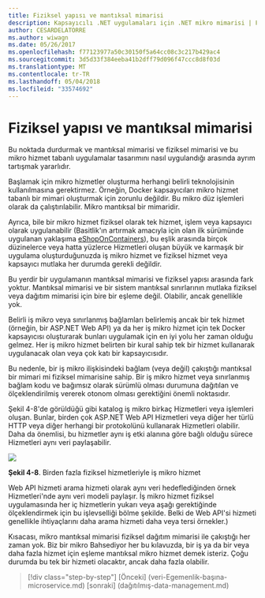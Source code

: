```yaml
---
title: Fiziksel yapısı ve mantıksal mimarisi
description: Kapsayıcılı .NET uygulamaları için .NET mikro mimarisi | Fiziksel yapısı ve mantıksal mimarisi
author: CESARDELATORRE
ms.author: wiwagn
ms.date: 05/26/2017
ms.openlocfilehash: f77123977a50c30150f5a64cc08c3c217b429ac4
ms.sourcegitcommit: 3d5d33f384eeba41b2dff79d096f47ccc8d8f03d
ms.translationtype: MT
ms.contentlocale: tr-TR
ms.lasthandoff: 05/04/2018
ms.locfileid: "33574692"
---
```

# <a name="logical-architecture-versus-physical-architecture"></a>Fiziksel yapısı ve mantıksal mimarisi

Bu noktada durdurmak ve mantıksal mimarisi ve fiziksel mimarisi ve bu mikro hizmet tabanlı uygulamalar tasarımını nasıl uygulandığı arasında ayrım tartışmak yararlıdır.

Başlamak için mikro hizmetler oluşturma herhangi belirli teknolojisinin kullanılmasına gerektirmez. Örneğin, Docker kapsayıcıları mikro hizmet tabanlı bir mimari oluşturmak için zorunlu değildir. Bu mikro düz işlemleri olarak da çalıştırılabilir. Mikro mantıksal bir mimaridir.

Ayrıca, bile bir mikro hizmet fiziksel olarak tek hizmet, işlem veya kapsayıcı olarak uygulanabilir (Basitlik'ın artırmak amacıyla için olan ilk sürümünde uygulanan yaklaşıma [eShopOnContainers](http://aka.ms/MicroservicesArchitecture)), bu eşlik arasında birçok düzinelerce veya hatta yüzlerce Hizmetleri oluşan büyük ve karmaşık bir uygulama oluşturduğunuzda iş mikro hizmet ve fiziksel hizmet veya kapsayıcı mutlaka her durumda gerekli değildir.

Bu yerdir bir uygulamanın mantıksal mimarisi ve fiziksel yapısı arasında fark yoktur. Mantıksal mimarisi ve bir sistem mantıksal sınırlarının mutlaka fiziksel veya dağıtım mimarisi için bire bir eşleme değil. Olabilir, ancak genellikle yok.

Belirli iş mikro veya sınırlanmış bağlamları belirlemiş ancak bir tek hizmet (örneğin, bir ASP.NET Web API) ya da her iş mikro hizmet için tek Docker kapsayıcısı oluşturarak bunları uygulamak için en iyi yolu her zaman olduğu gelmez. Her iş mikro hizmet belirten bir kural sahip tek bir hizmet kullanarak uygulanacak olan veya çok katı bir kapsayıcısıdır.

Bu nedenle, bir iş mikro ilişkisindeki bağlam (veya değil) çakıştığı mantıksal bir mimari mi fiziksel mimarisine sahip. Bir iş mikro hizmet veya sınırlanmış bağlam kodu ve bağımsız olarak sürümlü olması durumuna dağıtılan ve ölçeklendirilmiş vererek otonom olması gerektiğini önemli noktasıdır.

Şekil 4-8'de görüldüğü gibi katalog iş mikro birkaç Hizmetleri veya işlemleri oluşan. Bunlar, birden çok ASP.NET Web API Hizmetleri veya diğer her türlü HTTP veya diğer herhangi bir protokolünü kullanarak Hizmetleri olabilir. Daha da önemlisi, bu hizmetler aynı iş etki alanına göre bağlı olduğu sürece Hizmetleri aynı veri paylaşabilir.

![](./media/image8.png)

**Şekil 4-8**. Birden fazla fiziksel hizmetleriyle iş mikro hizmet

Web API hizmeti arama hizmeti olarak aynı veri hedeflediğinden örnek Hizmetleri'nde aynı veri modeli paylaşır. İş mikro hizmet fiziksel uygulamasında her iç hizmetlerin yukarı veya aşağı gerektiğinde ölçeklendirmek için bu işlevselliği bölme şekilde. Belki de Web API'si hizmeti genellikle ihtiyaçlarını daha arama hizmeti daha veya tersi örnekler.)

Kısacası, mikro mantıksal mimarisi fiziksel dağıtım mimarisi ile çakıştığı her zaman yok. Biz bir mikro Bahsediyor her bu kılavuzda, bir iş ya da bir veya daha fazla hizmet için eşleme mantıksal mikro hizmet demek isteriz. Çoğu durumda bu tek bir hizmeti olacaktır, ancak daha fazla olabilir.


>[!div class="step-by-step"]
[Önceki] (veri-Egemenlik-başına-microservice.md) [sonraki] (dağıtılmış-data-management.md)
